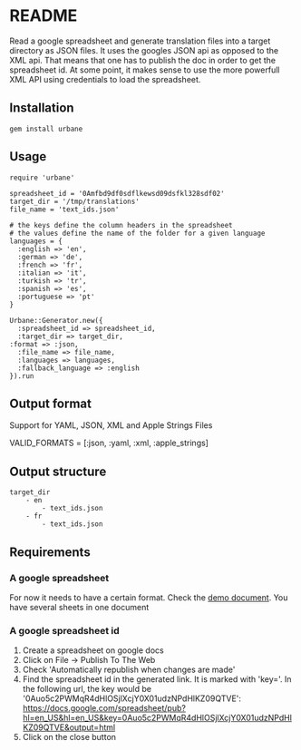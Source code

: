 # README

Read a google spreadsheet and generate translation files into a target
directory as JSON files. It uses the googles JSON api as opposed to the XML api. That means that one has to publish the doc in order to get the spreadsheet id. At some point, it makes sense to use the more powerfull XML API using credentials to load the spreadsheet.

## Installation

	gem install urbane

## Usage
  
	require 'urbane'
	
	spreadsheet_id = '0Amfbd9df0sdflkewsd09dsfkl328sdf02'
	target_dir = '/tmp/translations'
	file_name = 'text_ids.json'
	
	# the keys define the column headers in the spreadsheet
	# the values define the name of the folder for a given language
	languages = {
	  :english => 'en',
	  :german => 'de',
	  :french => 'fr',
	  :italian => 'it',
	  :turkish => 'tr',
	  :spanish => 'es',
	  :portuguese => 'pt'
    }

	Urbane::Generator.new({
	  :spreadsheet_id => spreadsheet_id,
	  :target_dir => target_dir,
    :format => :json,
	  :file_name => file_name,
      :languages => languages,
      :fallback_language => :english
	}).run

## Output format

Support for YAML, JSON, XML and Apple Strings Files

  VALID_FORMATS = [:json, :yaml, :xml, :apple_strings]

## Output structure

	target_dir
		- en
			- text_ids.json
		- fr
			- text_ids.json

## Requirements

### A google spreadsheet

For now it needs to have a certain format. Check the [demo document](https://docs.google.com/spreadsheet/ccc?key=0Auo5c2PWMqR4dHlOSjlXcjY0X01udzNPdHlKZ09QTVE&hl=en_US). You have several sheets in one document


### A google spreadsheet id

1. Create a spreadsheet on google docs
2. Click on File -> Publish To The Web
3. Check 'Automatically republish when changes are made'
4. Find the spreadsheet id in the generated link. It is marked with 'key='. In the following url, the key would be '0Auo5c2PWMqR4dHlOSjlXcjY0X01udzNPdHlKZ09QTVE': https://docs.google.com/spreadsheet/pub?hl=en_US&hl=en_US&key=0Auo5c2PWMqR4dHlOSjlXcjY0X01udzNPdHlKZ09QTVE&output=html
5. Click on the close button
